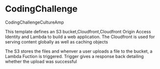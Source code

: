 # CodingChallenge
CodingChallengeCultureAmp

This template defines an S3 bucket,Cloudfront,Cloudfront Origin Access Identity and Lambda to build a web application. The Cloudfront is used for serving content globally
as well as caching objects

The S3 stores the files and whenver a user uploads a file to the bucket, a Lambda Fuction is triggered. Trigger gives a response back detailing whether the upload was successful
